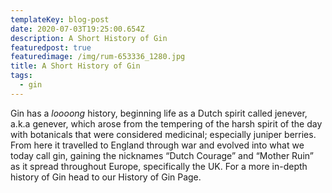 ```yaml
---
templateKey: blog-post
date: 2020-07-03T19:25:00.654Z
description: A Short History of Gin
featuredpost: true
featuredimage: /img/rum-653336_1280.jpg
title: A Short History of Gin
tags:
  - gin
---
```

Gin has a _loooong_ history, beginning life as a Dutch spirit called jenever, a.k.a genever, which arose from the tempering of the harsh spirit of the day with botanicals that were considered medicinal; especially juniper berries. From here it travelled to England through war and evolved into what we today call gin, gaining the nicknames “Dutch Courage” and “Mother Ruin” as it spread throughout Europe, specifically the UK. For a more in-depth history of Gin head to our History of Gin Page.
